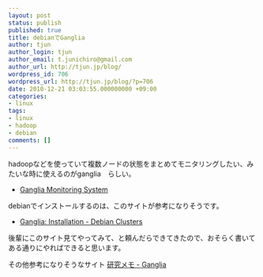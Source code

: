 ```yaml
---
layout: post
status: publish
published: true
title: debianでGanglia
author: tjun
author_login: tjun
author_email: t.junichiro@gmail.com
author_url: http://tjun.jp/blog/
wordpress_id: 706
wordpress_url: http://tjun.jp/blog/?p=706
date: 2010-12-21 03:03:55.000000000 +09:00
categories:
- linux
tags:
- linux
- hadoop
- debian
comments: []
---
```

hadoopなどを使っていて複数ノードの状態をまとめてモニタリングしたい、みたいな時に使えるのがganglia　らしい。
<ul>
	<li><a href="http://ganglia.sourceforge.net/">Ganglia Monitoring System</a></li>
</ul>

debianでインストールするのは、このサイトが参考になりそうです。
<ul>
	<li><a href="http://debianclusters.org/index.php/Ganglia:_Installation">Ganglia: Installation - Debian Clusters</a></li>
</ul>

後輩にこのサイト見てやってみて、と頼んだらできてきたので、おそらく書いてある通りにやればできると思います。


その他参考になりそうなサイト
<a href="http://pre-dawn.net/hiki/?Ganglia">研究メモ - Ganglia</a>
